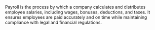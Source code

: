 Payroll is the process by which a company calculates and distributes employee salaries, including wages, bonuses, deductions, and taxes. It ensures employees are paid accurately and on time while maintaining compliance with legal and financial regulations.
